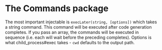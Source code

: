 # The Commands package

The most important injectable is `execLater(string, [options])` which takes a string
command. This command will be executed after code generation completes. If you pass
an array, the commands will be executed in sequence (i.e. each will wait before the
preceding completes). Options is what child_process#exec takes - `cwd` defaults
to the output path.
